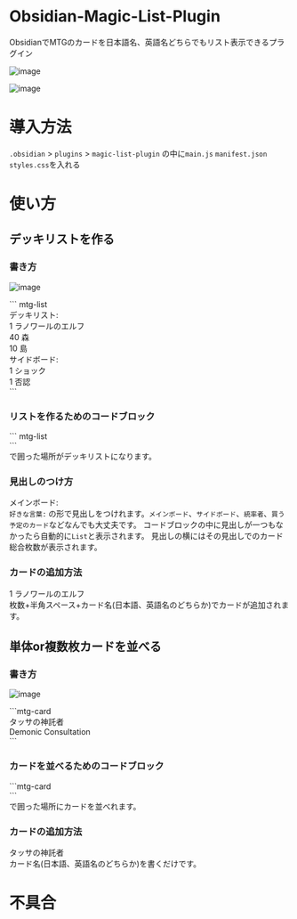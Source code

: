 # Obsidian-Magic-List-Plugin
ObsidianでMTGのカードを日本語名、英語名どちらでもリスト表示できるプラグイン

![image](https://github.com/user-attachments/assets/69410e7f-e9bf-4218-89e3-fa5a19319ba5)

![image](https://github.com/user-attachments/assets/3562c98d-d25f-4f22-847f-26fdea69159f)


# 導入方法
`.obsidian` > `plugins` > `magic-list-plugin` の中に`main.js` `manifest.json` `styles.css`を入れる

# 使い方
## デッキリストを作る
### 書き方
![image](https://github.com/user-attachments/assets/6aeb81a7-4c1a-4148-a894-456057fa42d7)<br>

\``` mtg-list <br>
デッキリスト: <br>
1 ラノワールのエルフ <br>
40 森 <br>
10 島 <br>
サイドボード: <br>
1 ショック <br>
1 否認 <br>
\```<br>

### リストを作るためのコードブロック
\``` mtg-list<br>
\```<br>
で囲った場所がデッキリストになります。

### 見出しのつけ方
メインボード: <br>
`好きな言葉:`
の形で見出しをつけれます。`メインボード`、`サイドボード`、`統率者`、`買う予定のカード`などなんでも大丈夫です。
コードブロックの中に見出しが一つもなかったら自動的に`List`と表示されます。
見出しの横にはその見出しでのカード総合枚数が表示されます。

### カードの追加方法
1 ラノワールのエルフ <br>
枚数+半角スペース+カード名(日本語、英語名のどちらか)でカードが追加されます。

## 単体or複数枚カードを並べる
### 書き方
![image](https://github.com/user-attachments/assets/1f9ae604-801b-4bba-acf0-4a8470eaa8fd)

\```mtg-card <br>
タッサの神託者 <br>
Demonic Consultation <br>
\``` <br>

### カードを並べるためのコードブロック
\```mtg-card <br>
\``` <br>
で囲った場所にカードを並べれます。

### カードの追加方法
タッサの神託者 <br>
カード名(日本語、英語名のどちらか)を書くだけです。

# 不具合
